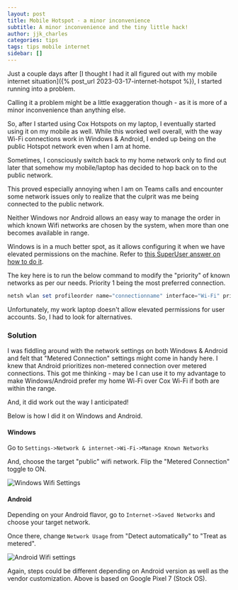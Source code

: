 ```yaml
---
layout: post
title: Mobile Hotspot - a minor inconvenience
subtitle: A minor inconvenience and the tiny little hack!
author: jjk_charles
categories: tips
tags: tips mobile internet
sidebar: []
---
```


Just a couple days after [I thought I had it all figured out with my mobile internet situation]({% post_url 2023-03-17-internet-hotspot %}), I started running into a problem.

Calling it a problem might be a little exaggeration though - as it is more of a minor inconvenience than anything else.

So, after I started using Cox Hotspots on my laptop, I eventually started using it on my mobile as well. While this worked well overall, with the way Wi-Fi connections work in Windows & Android, I ended up being on the public Hotspot network even when I am at home.

Sometimes, I consciously  switch back to my home network only to find out later that somehow my mobile/laptop has decided to hop back on to the public network.

This proved especially annoying when I am on Teams calls and encounter some network issues only to realize that the culprit was me being connected to the public network.

Neither Windows nor Android allows an easy way to manage the order in which known Wifi networks are chosen by the system, when more than one becomes available in range.

Windows is in a much better spot, as it allows configuring it when we have elevated permissions on the machine. Refer to [this SuperUser answer on how to do it](https://superuser.com/a/994983).

The key here is to run the below command to modify the "priority" of known networks as per our needs. Priority 1 being the most preferred connection.

```powershell
netsh wlan set profileorder name="connectionname" interface="Wi-Fi" priority=1
```

Unfortunately, my work laptop doesn't allow elevated permissions for user accounts. So, I had to look for alternatives.

### Solution
I was fiddling around with the network settings on both Windows & Android and felt that "Metered Connection" settings might come in handy here. I knew that Android prioritizes non-metered connection over metered connections. This got me thinking - may be I can use it to my advantage to make Windows/Android prefer my home Wi-Fi over Cox Wi-Fi if both are within the range. 

And, it did work out the way I anticipated!

Below is how I did it on Windows and Android. 

#### Windows
Go to `Settings->Network & internet->Wi-Fi->Manage Known Networks`

And, choose the target "public" wifi network. Flip the "Metered Connection" toggle to ON.

![Windows Wifi Settings](https://i.postimg.cc/FKhhvWSK/image.png "Windows Wifi Settings - Windows 11")

#### Android
Depending on your Android flavor, go to `Internet->Saved Networks` and choose your target network.

Once there, change `Network Usage` from "Detect automatically" to "Treat as metered".

![Android Wifi settings](https://i.postimg.cc/FzHh5DDF/Untitled.jpg "Android Wifi settings - Pixel 7")

Again, steps could be different depending on Android version as well as the vendor customization. Above is based on Google Pixel 7 (Stock OS).